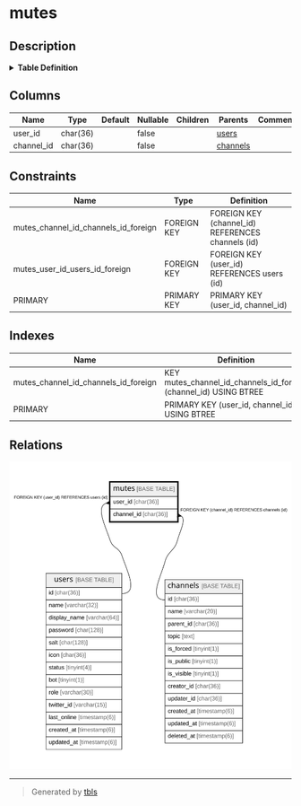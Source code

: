 # mutes

## Description

<details>
<summary><strong>Table Definition</strong></summary>

```sql
CREATE TABLE `mutes` (
  `user_id` char(36) NOT NULL,
  `channel_id` char(36) NOT NULL,
  PRIMARY KEY (`user_id`,`channel_id`),
  KEY `mutes_channel_id_channels_id_foreign` (`channel_id`),
  CONSTRAINT `mutes_channel_id_channels_id_foreign` FOREIGN KEY (`channel_id`) REFERENCES `channels` (`id`) ON DELETE CASCADE ON UPDATE CASCADE,
  CONSTRAINT `mutes_user_id_users_id_foreign` FOREIGN KEY (`user_id`) REFERENCES `users` (`id`) ON DELETE CASCADE ON UPDATE CASCADE
) ENGINE=InnoDB DEFAULT CHARSET=utf8mb4
```

</details>

## Columns

| Name | Type | Default | Nullable | Children | Parents | Comment |
| ---- | ---- | ------- | -------- | -------- | ------- | ------- |
| user_id | char(36) |  | false |  | [users](users.md) |  |
| channel_id | char(36) |  | false |  | [channels](channels.md) |  |

## Constraints

| Name | Type | Definition |
| ---- | ---- | ---------- |
| mutes_channel_id_channels_id_foreign | FOREIGN KEY | FOREIGN KEY (channel_id) REFERENCES channels (id) |
| mutes_user_id_users_id_foreign | FOREIGN KEY | FOREIGN KEY (user_id) REFERENCES users (id) |
| PRIMARY | PRIMARY KEY | PRIMARY KEY (user_id, channel_id) |

## Indexes

| Name | Definition |
| ---- | ---------- |
| mutes_channel_id_channels_id_foreign | KEY mutes_channel_id_channels_id_foreign (channel_id) USING BTREE |
| PRIMARY | PRIMARY KEY (user_id, channel_id) USING BTREE |

## Relations

![er](mutes.svg)

---

> Generated by [tbls](https://github.com/k1LoW/tbls)
